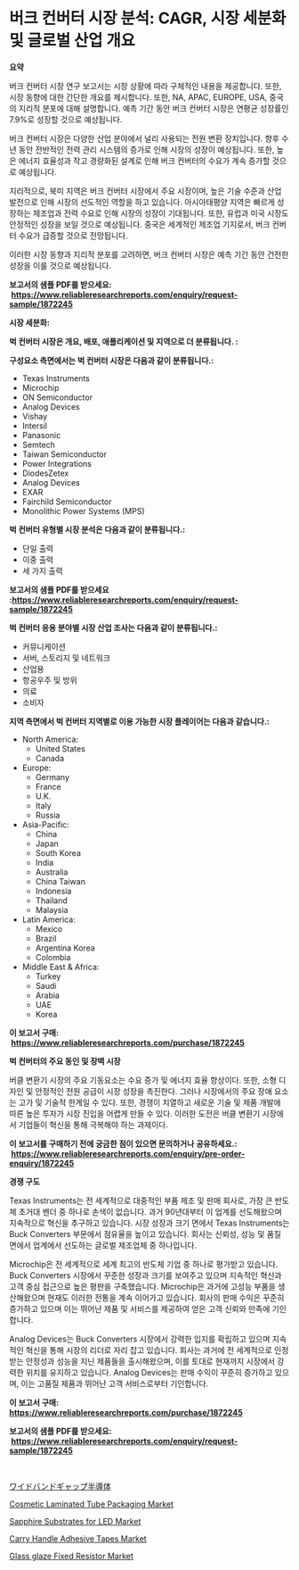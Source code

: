 <p><h1>버크 컨버터 시장 분석: CAGR, 시장 세분화 및 글로벌 산업 개요</h1></p><p><strong>요약</strong></p>
<p><p>버크 컨버터 시장 연구 보고서는 시장 상황에 따라 구체적인 내용을 제공합니다. 또한, 시장 동향에 대한 간단한 개요를 제시합니다. 또한, NA, APAC, EUROPE, USA, 중국의 지리적 분포에 대해 설명합니다. 예측 기간 동안 버크 컨버터 시장은 연평균 성장률인 7.9%로 성장할 것으로 예상됩니다.</p><p>버크 컨버터 시장은 다양한 산업 분야에서 널리 사용되는 전원 변환 장치입니다. 향후 수년 동안 전반적인 전력 관리 시스템의 증가로 인해 시장의 성장이 예상됩니다. 또한, 높은 에너지 효율성과 작고 경량화된 설계로 인해 버크 컨버터의 수요가 계속 증가할 것으로 예상됩니다.</p><p>지리적으로, 북미 지역은 버크 컨버터 시장에서 주요 시장이며, 높은 기술 수준과 산업 발전으로 인해 시장의 선도적인 역할을 하고 있습니다. 아시아태평양 지역은 빠르게 성장하는 제조업과 전력 수요로 인해 시장의 성장이 기대됩니다. 또한, 유럽과 미국 시장도 안정적인 성장을 보일 것으로 예상됩니다. 중국은 세계적인 제조업 기지로서, 버크 컨버터 수요가 급증할 것으로 전망됩니다.</p><p>이러한 시장 동향과 지리적 분포를 고려하면, 버크 컨버터 시장은 예측 기간 동안 건전한 성장을 이룰 것으로 예상됩니다.</p></p>
<p><strong>보고서의 샘플 PDF를 받으세요: &nbsp;<a href="https://www.reliableresearchreports.com/enquiry/request-sample/1872245">https://www.reliableresearchreports.com/enquiry/request-sample/1872245</a></strong></p>
<p><strong>시장 세분화:</strong></p>
<p><strong> 벅 컨버터 시장은 개요, 배포, 애플리케이션 및 지역으로 더 분류됩니다. :</strong></p>
<p><strong>구성요소 측면에서는 벅 컨버터 시장은 다음과 같이 분류됩니다.:</strong></p>
<p><ul><li>Texas Instruments</li><li>Microchip</li><li>ON Semiconductor</li><li>Analog Devices</li><li>Vishay</li><li>Intersil</li><li>Panasonic</li><li>Semtech</li><li>Taiwan Semiconductor</li><li>Power Integrations</li><li>DiodesZetex</li><li>Analog Devices</li><li>EXAR</li><li>Fairchild Semiconductor</li><li>Monolithic Power Systems (MPS)</li></ul></p>
<p><strong> 벅 컨버터 유형별 시장 분석은 다음과 같이 분류됩니다.:</strong></p>
<p><ul><li>단일 출력</li><li>이중 출력</li><li>세 가지 출력</li></ul></p>
<p><strong>보고서의 샘플 PDF를 받으세요 :<a href="https://www.reliableresearchreports.com/enquiry/request-sample/1872245">https://www.reliableresearchreports.com/enquiry/request-sample/1872245</a></strong></p>
<p><strong> 벅 컨버터 응용 분야별 시장 산업 조사는 다음과 같이 분류됩니다.:</strong></p>
<p><ul><li>커뮤니케이션</li><li>서버, 스토리지 및 네트워크</li><li>산업용</li><li>항공우주 및 방위</li><li>의료</li><li>소비자</li></ul></p>
<p><strong>지역 측면에서 벅 컨버터 지역별로 이용 가능한 시장 플레이어는 다음과 같습니다.:</strong></p>
<p><ul>
    <li>
        North America:
        <ul>
            <li>United States</li>
            <li>Canada</li>
        </ul>
    </li>
    <li>
        Europe:
        <ul>
            <li>Germany</li>
            <li>France</li>
            <li>U.K.</li>
            <li>Italy</li>
            <li>Russia</li>
        </ul>
    </li>
    <li>
        Asia-Pacific:
        <ul>
            <li>China</li>
            <li>Japan</li>
            <li>South Korea</li>
            <li>India</li>
            <li>Australia</li>
            <li>China Taiwan</li>
            <li>Indonesia</li>
            <li>Thailand</li>
            <li>Malaysia</li>
        </ul>
    </li>
    <li>
        Latin America:
        <ul>
            <li>Mexico</li>
            <li>Brazil</li>
            <li>Argentina Korea</li>
            <li>Colombia</li>
        </ul>
    </li>
    <li>
        Middle East & Africa:
        <ul>
            <li>Turkey</li>
            <li>Saudi</li>
            <li>Arabia</li>
            <li>UAE</li>
            <li>Korea</li>
        </ul>
    </li>
    </ul></p>
<p><strong>이 보고서 구매: &nbsp;<a href="https://www.reliableresearchreports.com/purchase/1872245">https://www.reliableresearchreports.com/purchase/1872245</a></strong></p>
<p><strong>벅 컨버터의 주요 동인 및 장벽 시장</strong></p>
<p><p>버클 변환기 시장의 주요 기동요소는 수요 증가 및 에너지 효율 향상이다. 또한, 소형 디자인 및 안정적인 전원 공급이 시장 성장을 촉진한다. 그러나 시장에서의 주요 장애 요소는 고가 및 기술적 한계일 수 있다. 또한, 경쟁이 치열하고 새로운 기술 및 제품 개발에 따른 높은 투자가 시장 진입을 어렵게 만들 수 있다. 이러한 도전은 버클 변환기 시장에서 기업들이 혁신을 통해 극복해야 하는 과제이다.</p></p>
<p><strong>이 보고서를 구매하기 전에 궁금한 점이 있으면 문의하거나 공유하세요.: &nbsp;<a href="https://www.reliableresearchreports.com/enquiry/pre-order-enquiry/1872245">https://www.reliableresearchreports.com/enquiry/pre-order-enquiry/1872245</a></strong></p>
<p><strong>경쟁 구도</strong></p>
<p><p>Texas Instruments는 전 세계적으로 대중적인 부품 제조 및 판매 회사로, 가장 큰 반도체 초거대 벤더 중 하나로 손색이 없습니다. 과거 90년대부터 이 업계를 선도해왔으며 지속적으로 혁신을 추구하고 있습니다. 시장 성장과 크기 면에서 Texas Instruments는 Buck Converters 부문에서 점유율을 높이고 있습니다. 회사는 신뢰성, 성능 및 품질 면에서 업계에서 선도하는 글로벌 제조업체 중 하나입니다.</p><p>Microchip은 전 세계적으로 세계 최고의 반도체 기업 중 하나로 평가받고 있습니다. Buck Converters 시장에서 꾸준한 성장과 크기를 보여주고 있으며 지속적인 혁신과 고객 중심 접근으로 높은 평판을 구축했습니다. Microchip은 과거에 고성능 부품을 생산해왔으며 현재도 이러한 전통을 계속 이어가고 있습니다. 회사의 판매 수익은 꾸준히 증가하고 있으며 이는 뛰어난 제품 및 서비스를 제공하여 얻은 고객 신뢰와 만족에 기인합니다.</p><p>Analog Devices는 Buck Converters 시장에서 강력한 입지를 확립하고 있으며 지속적인 혁신을 통해 시장의 리더로 자리 잡고 있습니다. 회사는 과거에 전 세계적으로 인정받는 안정성과 성능을 지닌 제품들을 출시해왔으며, 이를 토대로 현재까지 시장에서 강력한 위치를 유지하고 있습니다. Analog Devices는 판매 수익이 꾸준히 증가하고 있으며, 이는 고품질 제품과 뛰어난 고객 서비스로부터 기인합니다.</p></p>
<p><strong>이 보고서 구매: &nbsp; <a href="https://www.reliableresearchreports.com/purchase/1872245">https://www.reliableresearchreports.com/purchase/1872245</a></strong></p>
<p><strong>보고서의 샘플 PDF를 받으세요: &nbsp;<a href="https://www.reliableresearchreports.com/enquiry/request-sample/1872245">https://www.reliableresearchreports.com/enquiry/request-sample/1872245</a></strong><strong></strong></p>
<p>&nbsp;</p>
<p><p><a href="https://github.com/vhemk0794148/Market-Research-Report-List-1/blob/main/78385312605.md">ワイドバンドギャップ半導体</a></p><p><a href="https://github.com/joannesouthgate/Market-Research-Report-List-2/blob/main/cosmetic-laminated-tube-packaging-market.md">Cosmetic Laminated Tube Packaging Market</a></p><p><a href="https://view.publitas.com/reportprime-1/sapphire-substrates-for-led-market-size-and-examines-its-market-scope-with-a-primary-focus-on-growth-opportunities-and-forecasted-trends-spanning-from-2024-to-2031/">Sapphire Substrates for LED Market</a></p><p><a href="https://github.com/sofayahoo2023/Market-Research-Report-List-3/blob/main/carry-handle-adhesive-tapes-market.md">Carry Handle Adhesive Tapes Market</a></p><p><a href="https://issuu.com/reportprime-2/docs/glass-glaze-fixed-resistor-market-size-2030.pptx">Glass glaze Fixed Resistor Market</a></p></p>